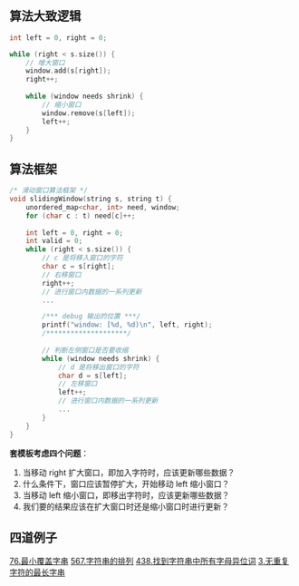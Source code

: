 ## 算法大致逻辑
```cpp
int left = 0, right = 0;

while (right < s.size()) {
    // 增大窗口
    window.add(s[right]);
    right++;
    
    while (window needs shrink) {
        // 缩小窗口
        window.remove(s[left]);
        left++;
    }
}
```

## 算法框架
```cpp
/* 滑动窗口算法框架 */
void slidingWindow(string s, string t) {
    unordered_map<char, int> need, window;
    for (char c : t) need[c]++;
    
    int left = 0, right = 0;
    int valid = 0; 
    while (right < s.size()) {
        // c 是将移入窗口的字符
        char c = s[right];
        // 右移窗口
        right++;
        // 进行窗口内数据的一系列更新
        ...

        /*** debug 输出的位置 ***/
        printf("window: [%d, %d)\n", left, right);
        /********************/
        
        // 判断左侧窗口是否要收缩
        while (window needs shrink) {
            // d 是将移出窗口的字符
            char d = s[left];
            // 左移窗口
            left++;
            // 进行窗口内数据的一系列更新
            ...
        }
    }
}
```

**套模板考虑四个问题**：
1. 当移动 right 扩大窗口，即加入字符时，应该更新哪些数据？
2. 什么条件下，窗口应该暂停扩大，开始移动 left 缩小窗口？
3. 当移动 left 缩小窗口，即移出字符时，应该更新哪些数据？
4. 我们要的结果应该在扩大窗口时还是缩小窗口时进行更新？

## 四道例子
[76.最小覆盖字串](https://leetcode.cn/problems/minimum-window-substring/)
[567.字符串的排列](https://leetcode.cn/problems/permutation-in-string/)
[438.找到字符串中所有字母异位词](https://leetcode.cn/problems/find-all-anagrams-in-a-string/)
[3.无重复字符的最长字串](https://leetcode.cn/problems/longest-substring-without-repeating-characters/)